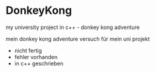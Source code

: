 # DonkeyKong
my university project in c++ - donkey kong adventure

mein donkey kong adventure versuch für mein uni projekt
- nicht fertig
- fehler vorhanden
- in c++ geschrieben
